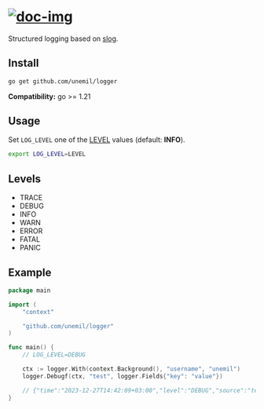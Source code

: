 # [![doc-img]][doc]

Structured logging based on [slog][slog-doc].

## Install

```sh
go get github.com/unemil/logger
```

**Compatibility:** go >= 1.21

## Usage

Set `LOG_LEVEL` one of the [LEVEL](#levels) values (default: **INFO**).

```sh
export LOG_LEVEL=LEVEL
```

## Levels

- TRACE
- DEBUG
- INFO
- WARN
- ERROR
- FATAL
- PANIC

## Example

```go
package main

import (
	"context"

	"github.com/unemil/logger"
)

func main() {
	// LOG_LEVEL=DEBUG

	ctx := logger.With(context.Background(), "username", "unemil")
	logger.Debugf(ctx, "test", logger.Fields{"key": "value"})

	// {"time":"2023-12-27T14:42:09+03:00","level":"DEBUG","source":"test/main.go:13","msg":"test","key":"value","username":"unemil"}
}
```

[doc-img]: https://pkg.go.dev/badge/github.com/unemil/logger
[doc]: https://pkg.go.dev/github.com/unemil/logger
[slog-doc]: https://pkg.go.dev/log/slog
